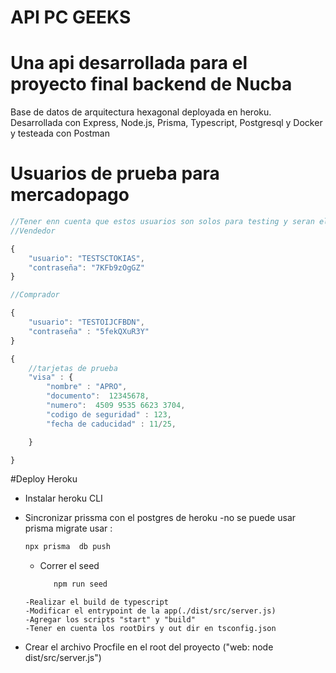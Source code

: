 # API PC GEEKS
# Una api desarrollada para el proyecto final backend de Nucba

Base de datos de arquitectura hexagonal deployada en heroku. Desarrollada con Express,  Node.js, Prisma,  Typescript, Postgresql y Docker y testeada con Postman

# Usuarios de prueba para mercadopago

```javascript
//Tener enn cuenta que estos usuarios son solos para testing y seran eliminados si quedan sin uso por 60 dias
//Vendedor

{
    "usuario": "TESTSCTOKIAS",
    "contraseña": "7KFb9zOgGZ"
}

//Comprador

{
    "usuario": "TESTOIJCFBDN",
    "contraseña" : "5fekQXuR3Y"
}

{
    //tarjetas de prueba
    "visa" : {
        "nombre" : "APRO",
        "documento":  12345678,
        "numero":  4509 9535 6623 3704,
        "codigo de seguridad" : 123,
        "fecha de caducidad" : 11/25,

    }

}
```

#Deploy Heroku

- Instalar heroku CLI
- Sincronizar prissma con el postgres de heroku
  -no se puede usar prisma migrate usar :

  ```javascript
  npx prisma  db push
  ```

  - Correr el seed

    ```javascript
       npm run seed
    ```

  ```
  -Realizar el build de typescript
  -Modificar el entrypoint de la app(./dist/src/server.js)
  -Agregar los scripts "start" y "build"
  -Tener en cuenta los rootDirs y out dir en tsconfig.json

  ```

- Crear el archivo Procfile en el root del proyecto ("web: node dist/src/server.js")
